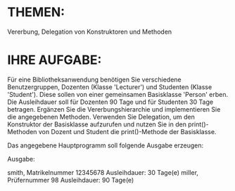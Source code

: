 # THEMEN:
Vererbung, Delegation von Konstruktoren und Methoden

# IHRE AUFGABE:
Für eine Bibliotheksanwendung benötigen Sie verschiedene Benutzergruppen, Dozenten (Klasse 'Lecturer') und Studenten (Klasse 'Student'). Diese sollen von einer gemeinsamen Basisklasse 'Person' erben. Die Ausleihdauer soll für Dozenten 90 Tage und für Studenten 30 Tage betragen. Ergänzen Sie die Vererbungshierarchie und implementieren Sie die angegebenen Methoden. Verwenden Sie Delegation, um den Konstruktor der Basisklasse aufzurufen und nutzen Sie in den print()-Methoden von Dozent und Student die print()-Methode der Basisklasse.

Das angegebene Hauptprogramm soll folgende Ausgabe erzeugen:

Ausgabe:

smith, Matrikelnummer 12345678
Ausleihdauer: 30 Tage(e)
miller, Prüfernummer 98
Ausleihdauer: 90 Tage(e)
